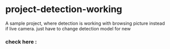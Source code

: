# project-detection-working
 A sample project, where detection is working with browsing picture instead if live camera. just have to change detection model for new
### check here : 
